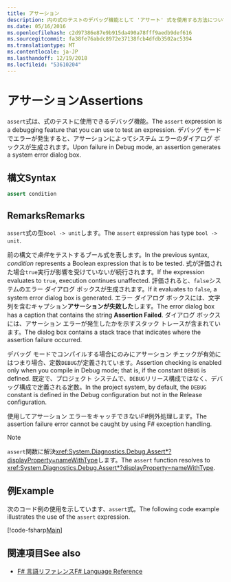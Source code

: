 ```yaml
---
title: アサーション
description: 内の式のテストのデバッグ機能として 'アサート' 式を使用する方法について説明します、F#プログラミング言語。
ms.date: 05/16/2016
ms.openlocfilehash: c2d97386e87e9b915da490a78fff9aedb9def616
ms.sourcegitcommit: fa38fe76abdc8972e37138fcb4dfdb3502ac5394
ms.translationtype: MT
ms.contentlocale: ja-JP
ms.lasthandoff: 12/19/2018
ms.locfileid: "53610204"
---
```

# <a name="assertions"></a><span data-ttu-id="5fac5-103">アサーション</span><span class="sxs-lookup"><span data-stu-id="5fac5-103">Assertions</span></span>

<span data-ttu-id="5fac5-104">`assert`式は、式のテストに使用できるデバッグ機能。</span><span class="sxs-lookup"><span data-stu-id="5fac5-104">The `assert` expression is a debugging feature that you can use to test an expression.</span></span> <span data-ttu-id="5fac5-105">デバッグ モードでエラーが発生すると、アサーションによってシステム エラーのダイアログ ボックスが生成されます。</span><span class="sxs-lookup"><span data-stu-id="5fac5-105">Upon failure in Debug mode, an assertion generates a system error dialog box.</span></span>

## <a name="syntax"></a><span data-ttu-id="5fac5-106">構文</span><span class="sxs-lookup"><span data-stu-id="5fac5-106">Syntax</span></span>

```fsharp
assert condition
```

## <a name="remarks"></a><span data-ttu-id="5fac5-107">Remarks</span><span class="sxs-lookup"><span data-stu-id="5fac5-107">Remarks</span></span>

<span data-ttu-id="5fac5-108">`assert`式の型`bool -> unit`します。</span><span class="sxs-lookup"><span data-stu-id="5fac5-108">The `assert` expression has type `bool -> unit`.</span></span>

<span data-ttu-id="5fac5-109">前の構文で*条件*をテストするブール式を表します。</span><span class="sxs-lookup"><span data-stu-id="5fac5-109">In the previous syntax, *condition* represents a Boolean expression that is to be tested.</span></span> <span data-ttu-id="5fac5-110">式が評価された場合`true`実行が影響を受けていないが続行されます。</span><span class="sxs-lookup"><span data-stu-id="5fac5-110">If the expression evaluates to `true`, execution continues unaffected.</span></span> <span data-ttu-id="5fac5-111">評価されると、`false`システムのエラー ダイアログ ボックスが生成されます。</span><span class="sxs-lookup"><span data-stu-id="5fac5-111">If it evaluates to `false`, a system error dialog box is generated.</span></span> <span data-ttu-id="5fac5-112">エラー ダイアログ ボックスには、文字列を含むキャプション**アサーションが失敗した**します。</span><span class="sxs-lookup"><span data-stu-id="5fac5-112">The error dialog box has a caption that contains the string **Assertion Failed**.</span></span> <span data-ttu-id="5fac5-113">ダイアログ ボックスには、アサーション エラーが発生したかを示すスタック トレースが含まれています。</span><span class="sxs-lookup"><span data-stu-id="5fac5-113">The dialog box contains a stack trace that indicates where the assertion failure occurred.</span></span>

<span data-ttu-id="5fac5-114">デバッグ モードでコンパイルする場合にのみにアサーション チェックが有効にはつまり場合、定数`DEBUG`が定義されています。</span><span class="sxs-lookup"><span data-stu-id="5fac5-114">Assertion checking is enabled only when you compile in Debug mode; that is, if the constant `DEBUG` is defined.</span></span> <span data-ttu-id="5fac5-115">既定で、プロジェクト システムで、`DEBUG`リリース構成ではなく、デバッグ構成で定義される定数。</span><span class="sxs-lookup"><span data-stu-id="5fac5-115">In the project system, by default, the `DEBUG` constant is defined in the Debug configuration but not in the Release configuration.</span></span>

<span data-ttu-id="5fac5-116">使用してアサーション エラーをキャッチできないF#例外処理します。</span><span class="sxs-lookup"><span data-stu-id="5fac5-116">The assertion failure error cannot be caught by using F# exception handling.</span></span>

> [!NOTE]
> <span data-ttu-id="5fac5-117">`assert`関数に解決<xref:System.Diagnostics.Debug.Assert*?displayProperty=nameWithType>します。</span><span class="sxs-lookup"><span data-stu-id="5fac5-117">The `assert` function resolves to <xref:System.Diagnostics.Debug.Assert*?displayProperty=nameWithType>.</span></span>

## <a name="example"></a><span data-ttu-id="5fac5-118">例</span><span class="sxs-lookup"><span data-stu-id="5fac5-118">Example</span></span>

<span data-ttu-id="5fac5-119">次のコード例の使用を示しています、`assert`式。</span><span class="sxs-lookup"><span data-stu-id="5fac5-119">The following code example illustrates the use of the `assert` expression.</span></span>

[!code-fsharp[Main](../../../samples/snippets/fsharp/lang-ref-2/snippet5401.fs)]

## <a name="see-also"></a><span data-ttu-id="5fac5-120">関連項目</span><span class="sxs-lookup"><span data-stu-id="5fac5-120">See also</span></span>

- [<span data-ttu-id="5fac5-121">F# 言語リファレンス</span><span class="sxs-lookup"><span data-stu-id="5fac5-121">F# Language Reference</span></span>](index.md)